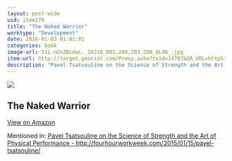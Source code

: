 ```yaml
---
layout: post-wide
uid: item279
title: "The Naked Warrior"
worktype: "Development"
date: 2016-01-03 01:01:01
categories: book
image-url: 51i-nG%2BcdwL._SX218_BO1,204,203,200_QL40_.jpg
item-url: http://target.georiot.com/Proxy.ashx?tsid=14707&GR_URL=http%3A%2F%2Fwww.amazon.com%2FNaked-Warrior-Pavel-Tsatsouline%2Fdp%2F0938045555
description: "Pavel Tsatsouline on the Science of Strength and the Art of Physical Performance - http://fourhourworkweek.com/2015/01/15/pavel-tsatsouline/"
---
```

<a href="http://target.georiot.com/Proxy.ashx?tsid=14707&GR_URL=http%3A%2F%2Fwww.amazon.com%2FNaked-Warrior-Pavel-Tsatsouline%2Fdp%2F0938045555" target="blank"><img src="../../../../img/thumbs/51i-nG%2BcdwL._SX218_BO1,204,203,200_QL40_.jpg" class="prod-img"></a>
<h2>The Naked Warrior</h2>
<p><a class="btn btn-primary" href="http://target.georiot.com/Proxy.ashx?tsid=14707&GR_URL=http%3A%2F%2Fwww.amazon.com%2FNaked-Warrior-Pavel-Tsatsouline%2Fdp%2F0938045555" target="blank">View on Amazon</a><p>
<p>Mentioned in: <a href="http://fourhourworkweek.com/2015/01/15/pavel-tsatsouline/" target="blank">Pavel Tsatsouline on the Science of Strength and the Art of Physical Performance - http://fourhourworkweek.com/2015/01/15/pavel-tsatsouline/</a></p>
